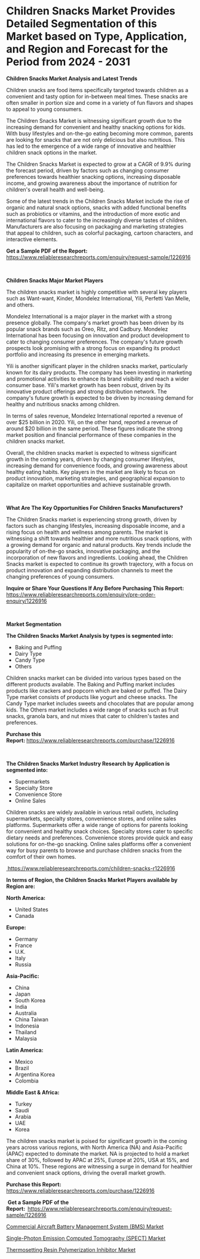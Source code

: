 <p><h1>Children Snacks Market Provides Detailed Segmentation of this Market based on Type, Application, and Region and Forecast for the Period from 2024 - 2031</h1></p><p><strong>Children Snacks Market Analysis and Latest Trends</strong></p>
<p><p>Children snacks are food items specifically targeted towards children as a convenient and tasty option for in-between meal times. These snacks are often smaller in portion size and come in a variety of fun flavors and shapes to appeal to young consumers.</p><p>The Children Snacks Market is witnessing significant growth due to the increasing demand for convenient and healthy snacking options for kids. With busy lifestyles and on-the-go eating becoming more common, parents are looking for snacks that are not only delicious but also nutritious. This has led to the emergence of a wide range of innovative and healthier children snack options in the market.</p><p>The Children Snacks Market is expected to grow at a CAGR of 9.9% during the forecast period, driven by factors such as changing consumer preferences towards healthier snacking options, increasing disposable income, and growing awareness about the importance of nutrition for children's overall health and well-being.</p><p>Some of the latest trends in the Children Snacks Market include the rise of organic and natural snack options, snacks with added functional benefits such as probiotics or vitamins, and the introduction of more exotic and international flavors to cater to the increasingly diverse tastes of children. Manufacturers are also focusing on packaging and marketing strategies that appeal to children, such as colorful packaging, cartoon characters, and interactive elements.</p></p>
<p><strong>Get a Sample PDF of the Report:&nbsp;</strong> <a href="https://www.reliableresearchreports.com/enquiry/request-sample/1226916">https://www.reliableresearchreports.com/enquiry/request-sample/1226916</a></p>
<p>&nbsp;</p>
<p><strong>Children Snacks Major Market Players</strong></p>
<p><p>The children snacks market is highly competitive with several key players such as Want-want, Kinder, Mondelez International, Yili, Perfetti Van Melle, and others. </p><p>Mondelez International is a major player in the market with a strong presence globally. The company's market growth has been driven by its popular snack brands such as Oreo, Ritz, and Cadbury. Mondelez International has been focusing on innovation and product development to cater to changing consumer preferences. The company's future growth prospects look promising with a strong focus on expanding its product portfolio and increasing its presence in emerging markets.</p><p>Yili is another significant player in the children snacks market, particularly known for its dairy products. The company has been investing in marketing and promotional activities to enhance its brand visibility and reach a wider consumer base. Yili's market growth has been robust, driven by its innovative product offerings and strong distribution network. The company's future growth is expected to be driven by increasing demand for healthy and nutritious snacks among children.</p><p>In terms of sales revenue, Mondelez International reported a revenue of over $25 billion in 2020. Yili, on the other hand, reported a revenue of around $20 billion in the same period. These figures indicate the strong market position and financial performance of these companies in the children snacks market.</p><p>Overall, the children snacks market is expected to witness significant growth in the coming years, driven by changing consumer lifestyles, increasing demand for convenience foods, and growing awareness about healthy eating habits. Key players in the market are likely to focus on product innovation, marketing strategies, and geographical expansion to capitalize on market opportunities and achieve sustainable growth.</p></p>
<p>&nbsp;</p>
<p><strong>What Are The Key Opportunities For Children Snacks Manufacturers?</strong></p>
<p><p>The Children Snacks market is experiencing strong growth, driven by factors such as changing lifestyles, increasing disposable income, and a rising focus on health and wellness among parents. The market is witnessing a shift towards healthier and more nutritious snack options, with a growing demand for organic and natural products. Key trends include the popularity of on-the-go snacks, innovative packaging, and the incorporation of new flavors and ingredients. Looking ahead, the Children Snacks market is expected to continue its growth trajectory, with a focus on product innovation and expanding distribution channels to meet the changing preferences of young consumers.</p></p>
<p><strong>Inquire or Share Your Questions If Any Before Purchasing This Report:</strong> <a href="https://www.reliableresearchreports.com/enquiry/pre-order-enquiry/1226916">https://www.reliableresearchreports.com/enquiry/pre-order-enquiry/1226916</a></p>
<p>&nbsp;</p>
<p><strong>Market Segmentation</strong></p>
<p><strong>The Children Snacks Market Analysis by types is segmented into:</strong></p>
<p><ul><li>Baking and Puffing</li><li>Dairy Type</li><li>Candy Type</li><li>Others</li></ul></p>
<p><p>Children snacks market can be divided into various types based on the different products available. The Baking and Puffing market includes products like crackers and popcorn which are baked or puffed. The Dairy Type market consists of products like yogurt and cheese snacks. The Candy Type market includes sweets and chocolates that are popular among kids. The Others market includes a wide range of snacks such as fruit snacks, granola bars, and nut mixes that cater to children's tastes and preferences.</p></p>
<p><strong>Purchase this Report:&nbsp;</strong><a href="https://www.reliableresearchreports.com/purchase/1226916">https://www.reliableresearchreports.com/purchase/1226916</a></p>
<p>&nbsp;</p>
<p><strong>The Children Snacks Market Industry Research by Application is segmented into:</strong></p>
<p><ul><li>Supermarkets</li><li>Specialty Store</li><li>Convenience Store</li><li>Online Sales</li></ul></p>
<p><p>Children snacks are widely available in various retail outlets, including supermarkets, specialty stores, convenience stores, and online sales platforms. Supermarkets offer a wide range of options for parents looking for convenient and healthy snack choices. Specialty stores cater to specific dietary needs and preferences. Convenience stores provide quick and easy solutions for on-the-go snacking. Online sales platforms offer a convenient way for busy parents to browse and purchase children snacks from the comfort of their own homes.</p></p>
<p><a href="https://www.reliableresearchreports.com/children-snacks-r1226916">&nbsp;https://www.reliableresearchreports.com/children-snacks-r1226916</a></p>
<p><strong>In terms of Region, the Children Snacks Market Players available by Region are:</strong></p>
<p>
    <p> <strong> North America: </strong>
        <ul>
            <li>United States</li>
            <li>Canada</li>
        </ul>
        </p> 
    <p> <strong> Europe: </strong>
        <ul>
            <li>Germany</li>
            <li>France</li>
            <li>U.K.</li>
            <li>Italy</li>
            <li>Russia</li>
        </ul>
        </p> 
    <p> <strong> Asia-Pacific: </strong>
        <ul>
            <li>China</li>
            <li>Japan</li>
            <li>South Korea</li>
            <li>India</li>
            <li>Australia</li>
            <li>China Taiwan</li>
            <li>Indonesia</li>
            <li>Thailand</li>
            <li>Malaysia</li>
        </ul>
        </p> 
    <p> <strong> Latin America: </strong>
        <ul>
            <li>Mexico</li>
            <li>Brazil</li>
            <li>Argentina Korea</li>
            <li>Colombia</li>
        </ul>
        </p> 
    <p> <strong> Middle East & Africa: </strong>
        <ul>
            <li>Turkey</li>
            <li>Saudi</li>
            <li>Arabia</li>
            <li>UAE</li>
            <li>Korea</li>
        </ul>
    </p>
    </p>
<p><p>The children snacks market is poised for significant growth in the coming years across various regions, with North America (NA) and Asia-Pacific (APAC) expected to dominate the market. NA is projected to hold a market share of 30%, followed by APAC at 25%, Europe at 20%, USA at 15%, and China at 10%. These regions are witnessing a surge in demand for healthier and convenient snack options, driving the overall market growth.</p></p>
<p><strong>Purchase this Report: </strong><a href="https://www.reliableresearchreports.com/purchase/1226916">https://www.reliableresearchreports.com/purchase/1226916</a></p>
<p>&nbsp;<strong>Get a Sample PDF of the Report:&nbsp;&nbsp;</strong><a href="https://www.reliableresearchreports.com/enquiry/request-sample/1226916">https://www.reliableresearchreports.com/enquiry/request-sample/1226916</a></p>
<p><strong></strong></p>
<p><p><a href="https://www.linkedin.com/pulse/commercial-aircraft-battery-management-system-bms-market-vupmf?trackingId=TBT%2BLEF9E729BDnkZnTMrw%3D%3D">Commercial Aircraft Battery Management System (BMS) Market</a></p><p><a href="https://www.linkedin.com/pulse/single-photon-emission-computed-tomography-spect-market-size-dmkmf?trackingId=JdAzfvwoLgrswTD%2B%2BUnVzg%3D%3D">Single-Photon Emission Computed Tomography (SPECT) Market</a></p><p><a href="https://www.linkedin.com/pulse/thermosetting-resin-polymerization-inhibitor-market-share-o2e4f?trackingId=wkCamA1puKpAXD%2B0k%2Fl8eA%3D%3D">Thermosetting Resin Polymerization Inhibitor Market</a></p></p>